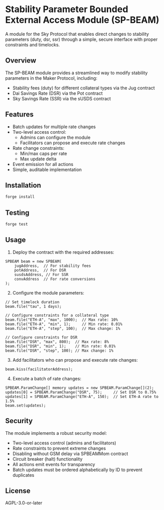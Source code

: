 # Stability Parameter Bounded External Access Module (SP-BEAM)

A module for the Sky Protocol that enables direct changes to stability parameters (duty, dsr, ssr) through a simple, secure interface with proper constraints and timelocks.

## Overview

The SP-BEAM module provides a streamlined way to modify stability parameters in the Maker Protocol, including:
- Stability fees (duty) for different collateral types via the Jug contract
- Dai Savings Rate (DSR) via the Pot contract
- Sky Savings Rate (SSR) via the sUSDS contract

## Features

- Batch updates for multiple rate changes
- Two-level access control:
  - Admins can configure the module
  - Facilitators can propose and execute rate changes
- Rate change constraints:
  - Min/max caps per rate
  - Max update delta
- Event emission for all actions
- Simple, auditable implementation

## Installation

```bash
forge install
```

## Testing

```bash
forge test
```

## Usage

1. Deploy the contract with the required addresses:
```solidity
SPBEAM beam = new SPBEAM(
    jugAddress,  // For stability fees
    potAddress,  // For DSR
    susdsAddress, // For SSR
    convAddress  // For rate conversions
);
```

2. Configure the module parameters:
```solidity
// Set timelock duration
beam.file("tau", 1 days);

// Configure constraints for a collateral type
beam.file("ETH-A", "max", 1000);  // Max rate: 10%
beam.file("ETH-A", "min", 1);     // Min rate: 0.01%
beam.file("ETH-A", "step", 100);  // Max change: 1%

// Configure constraints for DSR
beam.file("DSR", "max", 800);  // Max rate: 8%
beam.file("DSR", "min", 1);    // Min rate: 0.01%
beam.file("DSR", "step", 100); // Max change: 1%
```

3. Add facilitators who can propose and execute rate changes:
```solidity
beam.kiss(facilitatorAddress);
```

4. Execute a batch of rate changes:
```solidity
SPBEAM.ParamChange[] memory updates = new SPBEAM.ParamChange[](2);
updates[0] = SPBEAM.ParamChange("DSR", 75);     // Set DSR to 0.75%
updates[1] = SPBEAM.ParamChange("ETH-A", 150);  // Set ETH-A rate to 1.5%
beam.set(updates);
```

## Security

The module implements a robust security model:
- Two-level access control (admins and facilitators)
- Rate constraints to prevent extreme changes
- Disabling without GSM delay via SPBEAMMom contract
- Circuit breaker (halt) functionality
- All actions emit events for transparency
- Batch updates must be ordered alphabetically by ID to prevent duplicates

## License

AGPL-3.0-or-later
